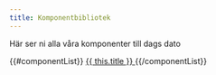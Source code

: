```yaml
---
title: Komponentbibliotek
---
```


Här ser ni alla våra komponenter till dags dato

{{#componentList}}
<a href="{{path '/components/detail/{{ this.handle }}' }}">
	{{ this.title }}
</a>
{{/componentList}}
